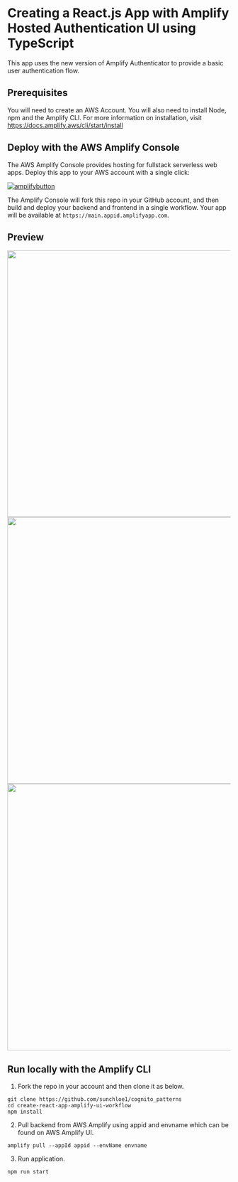 # Creating a React.js App with Amplify Hosted Authentication UI using TypeScript

This app uses the new version of Amplify Authenticator to provide a basic user authentication flow.

## Prerequisites

You will need to create an AWS Account. You will also need to install Node, npm and the Amplify CLI. For more information on installation, visit https://docs.amplify.aws/cli/start/install

## Deploy with the AWS Amplify Console

The AWS Amplify Console provides hosting for fullstack serverless web apps. Deploy this app to your AWS account with a single click:

[![amplifybutton](https://oneclick.amplifyapp.com/button.svg)](https://console.aws.amazon.com/amplify/home#/deploy?repo=https://github.com/sunchloe1/cognito_patterns)

The Amplify Console will fork this repo in your GitHub account, and then build and deploy your backend and frontend in a single workflow. Your app will be available at `https://main.appid.amplifyapp.com`.

## Preview

<img src="assets/create-account.png" width="600"/>
<img src="assets/sign-in.png" width="600"/>
<img src="assets/home.png" width="600"/>

## Run locally with the Amplify CLI

1. Fork the repo in your account and then clone it as below.

```
git clone https://github.com/sunchloe1/cognito_patterns
cd create-react-app-amplify-ui-workflow
npm install
```

2. Pull backend from AWS Amplify using appid and envname which can be found on AWS Amplify UI.

```
amplify pull --appId appid --envName envname
```

3. Run application.

```
npm run start
```
